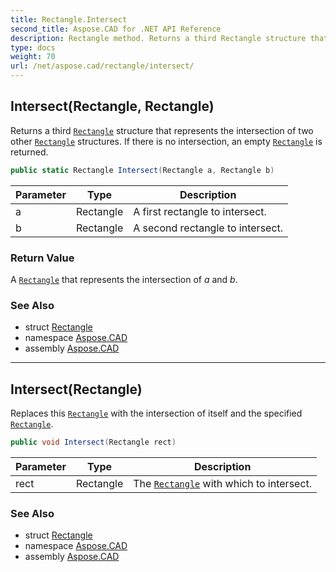 ```yaml
---
title: Rectangle.Intersect
second_title: Aspose.CAD for .NET API Reference
description: Rectangle method. Returns a third Rectangle structure that represents the intersection of two other Rectangle structures. If there is no intersection an empty Rectangle is returned
type: docs
weight: 70
url: /net/aspose.cad/rectangle/intersect/
---
```

## Intersect(Rectangle, Rectangle)

Returns a third [`Rectangle`](../) structure that represents the intersection of two other [`Rectangle`](../) structures. If there is no intersection, an empty [`Rectangle`](../) is returned.

```csharp
public static Rectangle Intersect(Rectangle a, Rectangle b)
```

| Parameter | Type | Description |
| --- | --- | --- |
| a | Rectangle | A first rectangle to intersect. |
| b | Rectangle | A second rectangle to intersect. |

### Return Value

A [`Rectangle`](../) that represents the intersection of *a* and *b*.

### See Also

* struct [Rectangle](../)
* namespace [Aspose.CAD](../../rectangle/)
* assembly [Aspose.CAD](../../../)

---

## Intersect(Rectangle)

Replaces this [`Rectangle`](../) with the intersection of itself and the specified [`Rectangle`](../).

```csharp
public void Intersect(Rectangle rect)
```

| Parameter | Type | Description |
| --- | --- | --- |
| rect | Rectangle | The [`Rectangle`](../) with which to intersect. |

### See Also

* struct [Rectangle](../)
* namespace [Aspose.CAD](../../rectangle/)
* assembly [Aspose.CAD](../../../)


